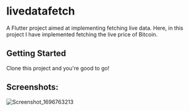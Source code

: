 # livedatafetch

A Flutter project aimed at implementing fetching live data. Here, in this project I have implemented fetching the live price of Bitcoin.

## Getting Started

Clone this project and you're good to go!

## Screenshots: 

![Screenshot_1696763213](https://github.com/JeevsDev/livedatafetch/assets/96291802/8a72efcf-230c-4b73-b1d2-fe984d32bdc8)

